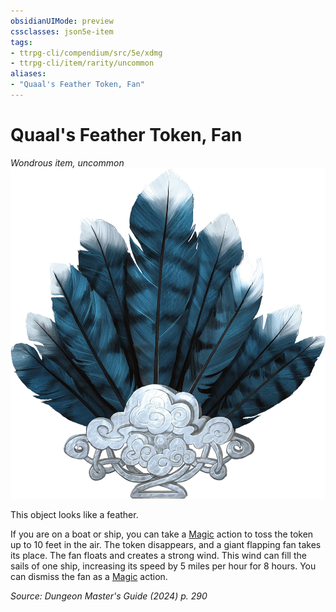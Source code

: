 ```yaml
---
obsidianUIMode: preview
cssclasses: json5e-item
tags:
- ttrpg-cli/compendium/src/5e/xdmg
- ttrpg-cli/item/rarity/uncommon
aliases: 
- "Quaal's Feather Token, Fan"
---
```

# Quaal's Feather Token, Fan
*Wondrous item, uncommon*  
![](3-Compendium/items/img/quaals-feather-token-fan.webp#right)


This object looks like a feather.

If you are on a boat or ship, you can take a [Magic](3-Compendium/rules/actions.md#Magic) action to toss the token up to 10 feet in the air. The token disappears, and a giant flapping fan takes its place. The fan floats and creates a strong wind. This wind can fill the sails of one ship, increasing its speed by 5 miles per hour for 8 hours. You can dismiss the fan as a [Magic](3-Compendium/rules/actions.md#Magic) action.

*Source: Dungeon Master's Guide (2024) p. 290*